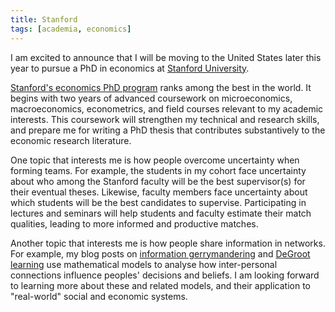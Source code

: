 ```yaml
---
title: Stanford
tags: [academia, economics]
---
```


I am excited to announce that I will be moving to the United States later this year to pursue a PhD in economics at [Stanford University](https://www.stanford.edu).

[Stanford's economics PhD program](https://economics.stanford.edu/graduate/graduate-degree-programs/phd-degree) ranks among the best in the world.
It begins with two years of advanced coursework on microeconomics, macroeconomics, econometrics, and field courses relevant to my academic interests.
This coursework will strengthen my technical and research skills, and prepare me for writing a PhD thesis that contributes substantively to the economic research literature.

One topic that interests me is how people overcome uncertainty when forming teams.
For example, the students in my cohort face uncertainty about who among the Stanford faculty will be the best supervisor(s) for their eventual theses.
Likewise, faculty members face uncertainty about which students will be the best candidates to supervise.
Participating in lectures and seminars will help students and faculty estimate their match qualities, leading to more informed and productive matches.

Another topic that interests me is how people share information in networks.
For example, my blog posts on [information gerrymandering](/blog/information-gerrymandering/) and [DeGroot learning](/blog/degroot-learning-social-networks/) use mathematical models to analyse how inter-personal connections influence peoples' decisions and beliefs.
I am looking forward to learning more about these and related models, and their application to "real-world" social and economic systems.
